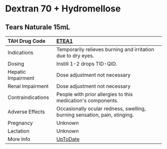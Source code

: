 # Dextran 70 + Hydromellose

## Tears Naturale 15mL

| TAH Drug Code      | [ETEA1](https://www.tahsda.org.tw/drugs/hissearch.php?drug_code=ETEA1)                   |
|:-------------------|:-----------------------------------------------------------------------------------------|
| Indications        | Temporarily relieves burning and irritation due to dry eyes.                             |
| Dosing             | Instill 1-2 drops TID-QID.                                                               |
| Hepatic Impairment | Dose adjustment not necessary                                                            |
| Renal Impairment   | Dose adjustment not necessary                                                            |
| Contraindications  | People with prior allergies to this medication's components.                             |
| Adverse Effects    | Occasionally ocular redness, swelling, burning sensation, pain, stinging.                |
| Pregnancy          | Unknown                                                                                  |
| Lactation          | Unknown                                                                                  |
| More Info          | [UpToDate](https://www.uptodate.com/contents/dextran-70-+-hydromellose-drug-information) |

